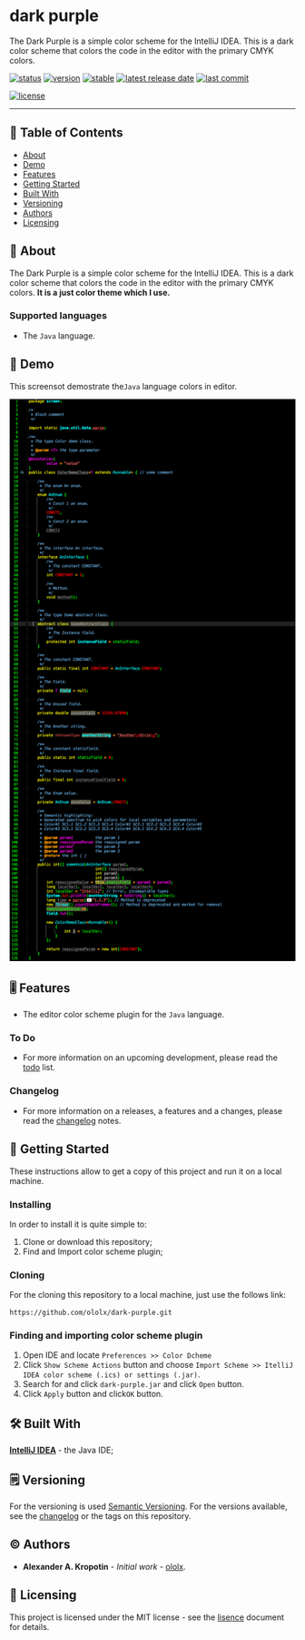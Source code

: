 # dark purple

The Dark Purple is a simple color scheme for the IntelliJ IDEA. This is a dark color scheme that colors the code in the editor with the primary CMYK colors.

[![status](https://img.shields.io/badge/status-frozen-inactive?style=flat-square)](BADGES_GUIDE.md#status) [![version](https://img.shields.io/badge/version-1.0.1-informational?style=flat-square)](BADGES_GUIDE.md#version) [![stable](https://img.shields.io/badge/stable-yes-important?style=flat-square)](BADGES_GUIDE.md#stable) [![latest release date](https://img.shields.io/badge/latest_release_date-May_18,_2021-informational?style=flat-square)](BADGES_GUIDE.md#release-date) [![last commit](https://img.shields.io/badge/last_commit-May_18,_2021-informational?style=flat-square)](BADGES_GUIDE.md#commit-date)

[![license](https://img.shields.io/badge/license-MIT-informational?style=flat-square)](LICENSE)

---

## 📇 Table of Contents

- [About](#about)
- [Demo](#demo)
- [Features](#feature)
- [Getting Started](#getting-started)
- [Built With](#built-with)
- [Versioning](#versioning)
- [Authors](#authors)
- [Licensing](#licensing)

##  📖 About

The Dark Purple is a simple color scheme for the IntelliJ IDEA. This is a dark color scheme that colors the code in the editor with the primary CMYK colors. **It is a just color theme which I use.**

### Supported languages

- The `Java` language.

## 📸 Demo

This screensot demostrate the`Java` language colors in editor.

<img src="https://github.com/ololx/dark-purple/blob/assets/dart-purple-demo-1.png?raw=true"/>

## 🎚 Features

- The editor color scheme plugin for the `Java` language.

### To Do

- For more information on an upcoming development, please read the [todo](TODO.md) list.

### Changelog

- For more information on a releases, a features and a changes, please read the [changelog](CHANGELOG.md) notes.

## 🚦 Getting Started

These instructions allow to get a copy of this project and run it on a local machine.

### Installing

In order to install it is quite simple to:
1. Clone or download this repository;
2. Find and Import color scheme plugin;

### Cloning

For the cloning this repository to a local machine, just use the follows link:

```http
https://github.com/ololx/dark-purple.git
```

### Finding and importing color scheme plugin

1. Open IDE and locate `Preferences >> Color Dcheme` 
2. Click `Show Scheme Actions` button and choose `Import Scheme >> ItelliJ IDEA color scheme (.ics) or settings (.jar)`.
3. Search for and click `dark-purple.jar` and click `Open` button.
4. Click `Apply` button and click`OK` button.

## 🛠 Built With

**[IntelliJ IDEA](https://www.jetbrains.com/ru-ru/idea/)** -  the Java IDE;

## 🗒 Versioning

For the versioning is used [Semantic Versioning](http://semver.org/). For the versions available, see the [changelog](CHANGELOG.md) or the tags on this repository.

## ©️ Authors

* **Alexander A. Kropotin** - *Initial work* - [ololx](https://github.com/ololx).

## 🔏 Licensing

This project is licensed under the MIT license - see the [lisence](LICENSE) document for details.